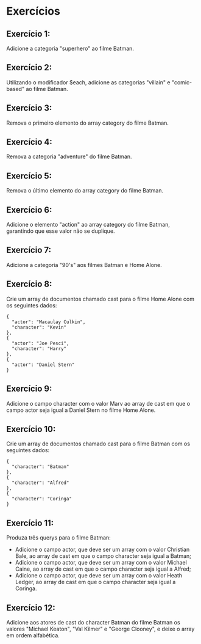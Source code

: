 # Exercícios

## Exercício 1:
Adicione a categoria "superhero" ao filme Batman.

## Exercício 2:
Utilizando o modificador $each, adicione as categorias "villain" e "comic-based" ao filme Batman.

## Exercício 3:
Remova o primeiro elemento do array category do filme Batman.

## Exercício 4:

Remova a categoria "adventure" do filme Batman.


## Exercício 5:
Remova o último elemento do array category do filme Batman.

## Exercício 6:
Adicione o elemento "action" ao array category do filme Batman, garantindo que esse valor não se duplique.

## Exercício 7:
Adicione a categoria "90's" aos filmes Batman e Home Alone.

## Exercício 8:
Crie um array de documentos chamado cast para o filme Home Alone com os seguintes dados:

```
{
  "actor": "Macaulay Culkin",
  "character": "Kevin"
},
{
  "actor": "Joe Pesci",
  "character": "Harry"
},
{
  "actor": "Daniel Stern"
}
```

## Exercício 9:
Adicione o campo character com o valor Marv ao array de cast em que o campo actor seja igual a Daniel Stern no filme Home Alone.

## Exercício 10:
Crie um array de documentos chamado cast para o filme Batman com os seguintes dados:

```
{
  "character": "Batman"
},
{
  "character": "Alfred"
},
{
  "character": "Coringa"
}
```

## Exercício 11:
Produza três querys para o filme Batman:
* Adicione o campo actor, que deve ser um array com o valor Christian Bale, ao array de cast em que o campo character seja igual a Batman;
* Adicione o campo actor, que deve ser um array com o valor Michael Caine, ao array de cast em que o campo character seja igual a Alfred;
* Adicione o campo actor, que deve ser um array com o valor Heath Ledger, ao array de cast em que o campo character seja igual a Coringa.

## Exercício 12:
Adicione aos atores de cast do character Batman do filme Batman os valores "Michael Keaton", "Val Kilmer" e "George Clooney", e deixe o array em ordem alfabética.